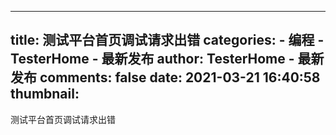 
---
title: 测试平台首页调试请求出错
categories: 
    - 编程
    - TesterHome - 最新发布
author: TesterHome - 最新发布
comments: false
date: 2021-03-21 16:40:58
thumbnail: 
---

<div>   
测试平台首页调试请求出错  
</div>
            